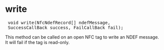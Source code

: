 write
=====

<pre class="webidl prettyprint">
 void write(NfcNdefRecord[] ndefMessage,
 SuccessCallBack success, FailCallBack fail);
</pre>

This method can be called on an open NFC tag to write an NDEF message. It will fail if the tag is read-only.

